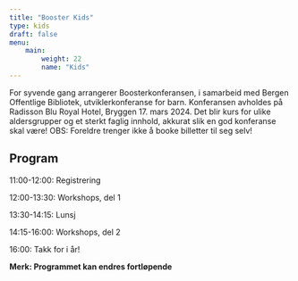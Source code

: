 ```yaml
---
title: "Booster Kids"
type: kids
draft: false
menu:
    main:
        weight: 22
        name: "Kids"
---
```


For syvende gang arrangerer Boosterkonferansen, i samarbeid med Bergen Offentlige Bibliotek, utviklerkonferanse for barn. 
Konferansen avholdes på Radisson Blu Royal Hotel, Bryggen 17. mars 2024. 
Det blir kurs for ulike aldersgrupper og et sterkt faglig innhold, akkurat slik en god konferanse skal være! 
OBS: Foreldre trenger ikke å booke billetter til seg selv!

## Program

11:00-12:00: Registrering

12:00-13:30: Workshops, del 1

13:30-14:15: Lunsj

14:15-16:00: Workshops, del 2

16:00: Takk for i år!


**Merk: Programmet kan endres fortløpende**


